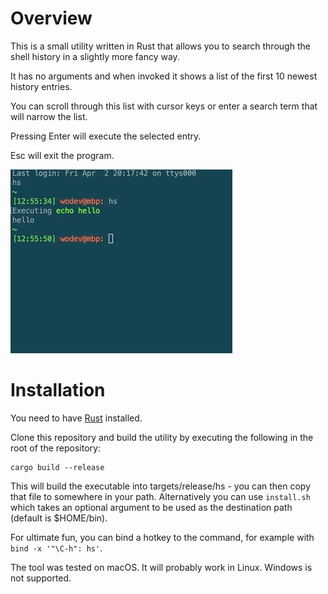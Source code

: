 # Overview
This is a small utility written in Rust that allows you to search through the shell history in a slightly more fancy way.

It has no arguments and when invoked it shows a list of the first 10 newest history entries. 

You can scroll through this list with cursor keys or enter a search term that will narrow the list. 

Pressing Enter will execute the selected entry. 

Esc will exit the program.

![](hs.gif)


# Installation
You need to have [Rust](https://www.rust-lang.org/tools/install) installed.

Clone this repository and build the utility by executing the following in the root of the repository:
```
cargo build --release
```
This will build the executable into targets/release/hs - you can then copy that file to somewhere in your path.
Alternatively you can use ```install.sh``` which takes an optional argument to be used as the destination path (default is $HOME/bin).

For ultimate fun, you can bind a hotkey to the command, for example with ```bind -x '"\C-h": hs'```.

The tool was tested on macOS. It will probably work in Linux. Windows is not supported.
